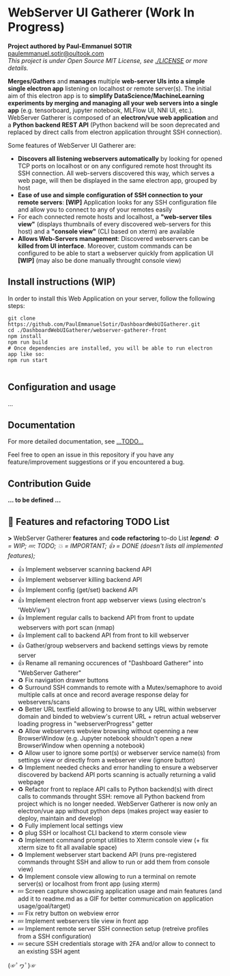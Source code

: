 # WebServer UI Gatherer (Work In Progress)

__Project authored by Paul-Emmanuel SOTIR__ <paulemmanuel.sotir@oultook.com>  
_This project is under Open Source MIT License, see [./LICENSE](./LICENSE) or more details._  

__Merges/Gathers__ and __manages__ multiple __web-server UIs into a simple single electron app__ listening on localhost or remote server(s). The initial aim of this electron app is to __simplify DataScience/MachineLearning experiments by merging and managing all your web servers into a single app__ (e.g. tensorboard, jupyter notebook, MLFlow UI, NNI UI, etc.). WebServer Gatherer is composed of an __electron/vue web application__ and a __Python backend REST API__ (Python backend will be soon deprecated and replaced by direct calls from electron application throught SSH connection).  

Some features of WebServer UI Gatherer are:

- __Discovers all listening webservers automatically__ by looking for opened TCP ports on localhost or on any configured remote host throught its SSH connection. All web-servers discovered this way, which serves a web page, will then be displayed in the same electron app, grouped by host  
- __Ease of use and simple configuration of SSH connection to your remote servers__: __[WIP]__ Application looks for any SSH configuration file and allow you to connect to any of your remotes easily
- For each connected remote hosts and localhost, a __"web-server tiles view"__ (displays thumbnails of every discovered web-servers for this host) and a __"console view"__ (CLI based on xterm) are available
- __Allows Web-Servers management__: Discovered webservers can be __killed from UI interface__. Moreover, custom commands can be configured to be able to start a webserver quickly from application UI __[WIP]__  (may also be done manually throught console view)

## Install instructions (WIP)

In order to install this Web Application on your server, follow the following steps:

``` shell
git clone https://github.com/PaulEmmanuelSotir/DashboardWebUIGatherer.git
cd ./DashboardWebUIGatherer/webserver-gatherer-front
npm install
npm run build
# Once dependencies are installed, you will be able to run electron app like so:
npm run start


```

## Configuration and usage

...

## Documentation

For more detailed documentation, see [...TODO...](...)

Feel free to open an issue in this repository if you have any feature/improvement suggestions or if you encountered a bug.

## Contribution Guide

**... to be defined ...**

## 📝 Features and refactoring TODO List

__>__ WebServer Gatherer __features__ and __code refactoring__ to-do List
_**legend**: ♻ = WIP; 💤: TODO; 💥 = IMPORTANT; 👍 = DONE (doesn't lists all implemented features);_

- 👍 Implement webserver scanning backend API
- 👍 Implement webserver killing backend API
- 👍 Implement config (get/set) backend API
- 👍 Implement electron front app webserver views (using electron's 'WebView')
- 👍 Implement regular calls to backend API from front to update webservers with port scan (nmap)
- 👍 Implement call to backend API from front to kill webserver
- 👍 Gather/group webservers and backend settings views by remote server
- 👍 Rename all remaning occurences of "Dashboard Gatherer" into "WebServer Gatherer"
- ♻ Fix navigation drawer buttons
- ♻ Surround SSH commands to remote with a Mutex/semaphore to avoid multiple calls at once and record average response delay for webservers/scans
- ♻ Better URL textfield allowing to browse to any URL within webserver domain and binded to webview's current URL + retrun actual webserver loading progress in "webserverProgress" getter
- ♻ Allow webservers webview browsing without openning a new BrowserWindow (e.g. Jupyter notebook shouldn't open a new BrowserWindow when openning a notebook)
- ♻ Allow user to ignore some port(s) or webserver service name(s) from settings view or directly from a webserver view (ignore button)
- ♻ Implement needed checks and error handling to ensure a webserver discovered by backend API ports scanning is actually returning a valid webpage
- ♻ Refactor front to replace API calls to Python backend(s) with direct calls to commands throught SSH: remove all Python backend from project which is no longer needed. WebServer Gatherer is now only an electron/vue app without python deps (makes project way easier to deploy, maintain and develop)
- ♻ Fully implement local settings view
- ♻ plug SSH or localhost CLI backend to xterm console view
- ♻ Implement command prompt utilities to Xterm console view (+ fix xterm size to fit all available space)
- ♻ Implement webserver start backend API (runs pre-registered commands throught SSH and allow to run or add them from console view)
- ♻ Implement console view allowing to run a terminal on remote server(s) or localhost from front app (using xterm)
- 💤 Screen capture showcasing application usage and main features (and add it to readme.md as a GIF for better communication on application usage/goal/target)  
- 💤 Fix retry button on webview error
- 💤 Implement webservers tile view in front app
- 💤 Implement remote server SSH connection setup (retreive profiles from a SSH configuration)
- 💤 secure SSH credentials storage with 2FA and/or allow to connect to an existing SSH agent  

(☞ﾟヮﾟ)☞
